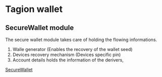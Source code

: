 # Tagion wallet

## SecureWallet module
The secure wallet module takes care of holding the flowing informations.

1. Walle generator (Enables the recovery of the wallet seed)
2. Devices recovery mechanism (Devices specific pin) 
3. Account details holds the information of the derivers,

[SecureWallet](https://ddoc.tagion.org/tagion.wallet.SecureWallet.SecureWallet.html)

